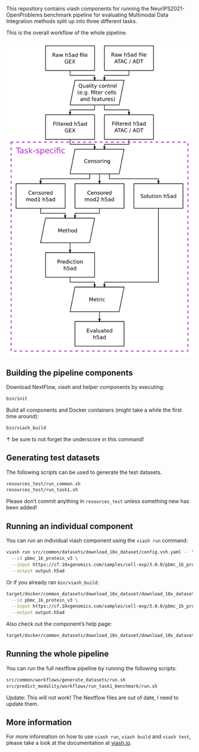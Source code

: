 This repository contains viash components for running the
NeurIPS2021-OpenProblems benchmark pipeline for evaluating Multimodal
Data Integration methods split up into three different tasks.

This is the overall workflow of the whole pipeline.

![](dataflow.png)

## Building the pipeline components

Download NextFlow, viash and helper components by executing:

``` sh
bin/init
```

Build all components and Docker containers (might take a while the first
time around):

``` sh
bin/viash_build
```

↑ be sure to not forget the underscore in this command!

## Generating test datasets

The following scripts can be used to generate the test datasets.

``` sh
resources_test/run_common.sh
resources_test/run_task1.sh
```

Please don’t commit anything in `resources_test` unless something new
has been added!

## Running an individual component

You can run an individual viash component using the `viash run` command:

``` sh
viash run src/common/datasets/download_10x_dataset/config.vsh.yaml -- \
  --id pbmc_1k_protein_v3 \
  --input https://cf.10xgenomics.com/samples/cell-exp/3.0.0/pbmc_1k_protein_v3/pbmc_1k_protein_v3_raw_feature_bc_matrix.h5 \
  --output output.h5ad
```

Or if you already ran `bin/viash_build`:

``` sh
target/docker/common_datasets/download_10x_dataset/download_10x_dataset \
  --id pbmc_1k_protein_v3 \
  --input https://cf.10xgenomics.com/samples/cell-exp/3.0.0/pbmc_1k_protein_v3/pbmc_1k_protein_v3_raw_feature_bc_matrix.h5 \
  --output output.h5ad
```

Also check out the component’s help page:

``` sh
target/docker/common_datasets/download_10x_dataset/download_10x_dataset
```

## Running the whole pipeline

You can run the full nextflow pipeline by running the following scripts:

``` sh
src/common/workflows/generate_datasets/run.sh
src/predict_modality/workflows/run_task1_benchmark/run.sh
```

Update: This will not work! The Nextflow files are out of date, I need
to update them.

## More information

For more information on how to use `viash run`, `viash build` and
`viash test`, please take a look at the documentation at
[viash.io](https://viash.io).
